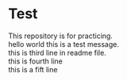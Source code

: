 # Test
This repository is for practicing.
<br/>
hello world this is a test message.
<br/>
this is third line in readme file.
<br/>
this is fourth line
<br/>
this is a fift line 

